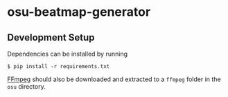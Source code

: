 # osu-beatmap-generator

## Development Setup

Dependencies can be installed by running

```$ pip install -r requirements.txt```

[FFmpeg](https://ffmpeg.zeranoe.com/builds/#) should also be downloaded and extracted to a `ffmpeg` folder in the `osu` directory.